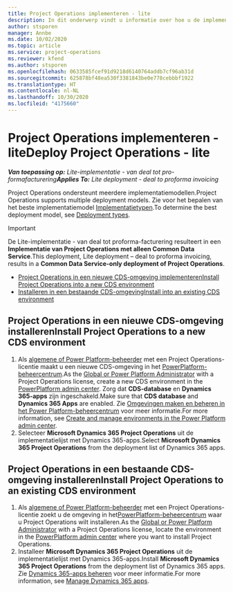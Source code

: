 ```yaml
---
title: Project Operations implementeren - lite
description: In dit onderwerp vindt u informatie over hoe u de implementatie met Project Operations Lite installeert, van deal tot pro-formafacturering.
author: stsporen
manager: Annbe
ms.date: 10/02/2020
ms.topic: article
ms.service: project-operations
ms.reviewer: kfend
ms.author: stsporen
ms.openlocfilehash: 0633585fcef91d9218d6140764addb7cf96ab31d
ms.sourcegitcommit: 625878bf48ea530f3381843be0e778cebbbf1922
ms.translationtype: HT
ms.contentlocale: nl-NL
ms.lasthandoff: 10/30/2020
ms.locfileid: "4175660"
---
```

# <a name="deploy-project-operations---lite"></a><span data-ttu-id="fa08a-103">Project Operations implementeren - lite</span><span class="sxs-lookup"><span data-stu-id="fa08a-103">Deploy Project Operations - lite</span></span>

<span data-ttu-id="fa08a-104">_**Van toepassing op:** Lite-implementatie - van deal tot pro-formafacturering_</span><span class="sxs-lookup"><span data-stu-id="fa08a-104">_**Applies To:** Lite deployment - deal to proforma invoicing_</span></span>

<span data-ttu-id="fa08a-105">Project Operations ondersteunt meerdere implementatiemodellen.</span><span class="sxs-lookup"><span data-stu-id="fa08a-105">Project Operations supports multiple deployment models.</span></span> <span data-ttu-id="fa08a-106">Zie voor het bepalen van het beste implementatiemodel [Implementatietypen](determine-deployment-type.md).</span><span class="sxs-lookup"><span data-stu-id="fa08a-106">To determine the best deployment model, see [Deployment types](determine-deployment-type.md).</span></span>


> [!IMPORTANT]
> <span data-ttu-id="fa08a-107">De Lite-implementatie - van deal tot proforma-facturering resulteert in een **Implementatie van Project Operations met alleen Common Data Service**.</span><span class="sxs-lookup"><span data-stu-id="fa08a-107">This deployment, Lite deployment – deal to proforma invoicing, results in a **Common Data Service-only deployment of Project Operations**.</span></span>

- [<span data-ttu-id="fa08a-108">Project Operations in een nieuwe CDS-omgeving implementeren</span><span class="sxs-lookup"><span data-stu-id="fa08a-108">Install Project Operations into a new CDS environment</span></span>](#new)
- [<span data-ttu-id="fa08a-109">Installeren in een bestaande CDS-omgeving</span><span class="sxs-lookup"><span data-stu-id="fa08a-109">Install into an existing CDS environment</span></span>](#existing)



## <a name="install-project-operations-to-a-new-cds-environment"></a><a name="new"></a><span data-ttu-id="fa08a-110">Project Operations in een nieuwe CDS-omgeving installeren</span><span class="sxs-lookup"><span data-stu-id="fa08a-110">Install Project Operations to a new CDS environment</span></span>

1. <span data-ttu-id="fa08a-111">Als [algemene of Power Platform-beheerder](https://docs.microsoft.com/power-platform/admin/global-service-administrators-can-administer-without-license) met een Project Operations-licentie maakt u een nieuwe CDS-omgeving in het [PowerPlatform-beheercentrum](https://admin.powerplatform.com).</span><span class="sxs-lookup"><span data-stu-id="fa08a-111">As the [Global or Power Platform Administrator](https://docs.microsoft.com/power-platform/admin/global-service-administrators-can-administer-without-license) with a Project Operations license, create a new CDS environment in the [PowerPlatform admin center](https://admin.powerplatform.com).</span></span> <span data-ttu-id="fa08a-112">Zorg dat **CDS-database** en **Dynamics 365-apps** zijn ingeschakeld.</span><span class="sxs-lookup"><span data-stu-id="fa08a-112">Make sure that **CDS database** and **Dynamics 365 Apps** are enabled.</span></span> <span data-ttu-id="fa08a-113">Zie [Omgevingen maken en beheren in het Power Platform-beheercentrum](https://docs.microsoft.com/power-platform/admin/create-environment#create-an-environment-in-the-power-platform-admin-center) voor meer informatie.</span><span class="sxs-lookup"><span data-stu-id="fa08a-113">For more information, see [Create and manage environments in the Power Platform admin center](https://docs.microsoft.com/power-platform/admin/create-environment#create-an-environment-in-the-power-platform-admin-center).</span></span>
2. <span data-ttu-id="fa08a-114">Selecteer **Microsoft Dynamics 365 Project Operations** uit de implementatielijst met Dynamics 365-apps.</span><span class="sxs-lookup"><span data-stu-id="fa08a-114">Select **Microsoft Dynamics 365 Project Operations** from the deployment list of Dynamics 365 apps.</span></span>


## <a name="install-project-operations-to-an-existing-cds-environment"></a><a name="existing"></a><span data-ttu-id="fa08a-115">Project Operations in een bestaande CDS-omgeving installeren</span><span class="sxs-lookup"><span data-stu-id="fa08a-115">Install Project Operations to an existing CDS environment</span></span>

1. <span data-ttu-id="fa08a-116">Als [algemene of Power Platform-beheerder](https://docs.microsoft.com/power-platform/admin/global-service-administrators-can-administer-without-license) met een Project Operations-licentie zoekt u de omgeving in het[PowerPlatform-beheercentrum](https://admin.powerplatform.com) waar u Project Operations wilt installeren.</span><span class="sxs-lookup"><span data-stu-id="fa08a-116">As the [Global or Power Platform Administrator](https://docs.microsoft.com/power-platform/admin/global-service-administrators-can-administer-without-license) with a Project Operations license, locate the environment in the [PowerPlatform admin center](https://admin.powerplatform.com) where you want to install Project Operations.</span></span>
2. <span data-ttu-id="fa08a-117">Installeer **Microsoft Dynamics 365 Project Operations** uit de implementatielijst met Dynamics 365-apps.</span><span class="sxs-lookup"><span data-stu-id="fa08a-117">Install **Microsoft Dynamics 365 Project Operations** from the deployment list of Dynamics 365 apps.</span></span> <span data-ttu-id="fa08a-118">Zie [Dynamics 365-apps beheren](https://docs.microsoft.com/power-platform/admin/manage-apps) voor meer informatie.</span><span class="sxs-lookup"><span data-stu-id="fa08a-118">For more information, see [Manage Dynamics 365 apps](https://docs.microsoft.com/power-platform/admin/manage-apps).</span></span>


